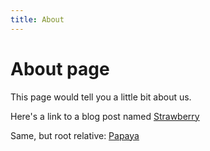 ```yaml
---
title: About
---
```


# About page

This page would tell you a little bit about us.

Here's a link to a blog post named [Strawberry](/2021/01/07/strawberry.html)

Same, but root relative: [Papaya](/2020/12/28/papaya.html)